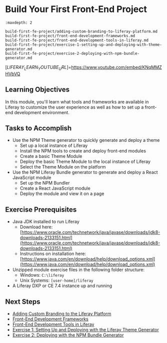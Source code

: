 # Build Your First Front-End Project

```{toctree}
:maxdepth: 2

build-first-fe-project/adding-custom-branding-to-liferay-platform.md
build-first-fe-project/front-end-development-frameworks.md
build-first-fe-project/front-end-development-tools-in-liferay.md
build-first-fe-project/exercise-1-setting-up-and-deploying-with-theme-generator.md
build-first-fe-project/exercise-2-deploying-with-npm-bundle-generator.md
```

[$LIFERAY_LEARN_YOUTUBE_URL$]=https://www.youtube.com/embed/KNqMMZHVbVQ

## Learning Objectives

In this module, you'll learn what tools and frameworks are available in Liferay to customize the user experience as well as how to set up a front-end development environment.

## Tasks to Accomplish

* Use the NPM Theme generator to quickly generate and deploy a theme
    * Set up a local instance of Liferay
    * Install the NPM tools to create and deploy front-end modules
    * Create a basic Theme Module
    * Deploy the basic Theme Module to the local instance of Liferay
    * Select the Theme Module on the platform
* Use the NPM Liferay Bundle generator to generate and deploy a React JavaScript module
    * Set up the NPM Bundler
    * Create a React JavaScript module
    * Deploy the module and view it on a page

## Exercise Prerequisites

* Java JDK installed to run Liferay
    - Download here: [https://www.oracle.com/technetwork/java/javase/downloads/jdk8-downloads-2133151.html](https://www.oracle.com/technetwork/java/javase/downloads/jdk8-downloads-2133151.html)
    - Instructions on installation here: [https://www.java.com/en/download/help/download_options.xml](https://www.java.com/en/download/help/download_options.xml)
* Unzipped module exercise files in the following folder structure:
    * Windows: `C:\liferay`
    * Unix Systems: `[user-home]/liferay`
* A Liferay DXP or CE 7.4 instance up and running

## Next Steps

* [Adding Custom Branding to the Liferay Platform](./build-first-fe-project/adding-custom-branding-to-liferay-platform.md) 
* [Front-End Development Frameworks](./build-first-fe-project/front-end-development-frameworks.md) 
* [Front-End Development Tools in Liferay](./build-first-fe-project/front-end-development-tools-in-liferay.md) 
* [Exercise 1: Setting Up and Deploying with the Liferay Theme Generator](./build-first-fe-project/exercise-1-setting-up-and-deploying-with-theme-generator.md) 
* [Exercise 2: Deploying with the NPM Bundle Generator](./build-first-fe-project/exercise-2-deploying-with-npm-bundle-generator.md)